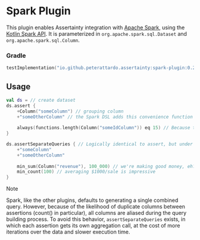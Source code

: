 # Spark Plugin

This plugin enables Assertainty integration with [Apache Spark](https://spark.apache.org/), using the [Kotlin Spark API](https://github.com/Kotlin/kotlin-spark-api).
It is parameterized in `org.apache.spark.sql.Dataset` and `org.apache.spark.sql.Column`.

### Gradle

```Kotlin
testImplementation("io.github.peterattardo.assertainty:spark-plugin:0.2.0")
```

## Usage

```Kotlin
val ds = // create dataset
ds.assert {
    +Column("someColumn") // grouping column
    +"someOtherColumn" // the Spark DSL adds this convenience function to the core DSL to specify grouping columns by String.
    
    always(functions.length(Column("someIdColumn")) eq 15) // Because the plugin is parameterized in org.apache.spark.sql.Column, it can take full advantage of the methods available to that class. 
}

ds.assertSeparateQueries { // Logically identical to assert, but under the hood it runs each assertion as its own call to RelationalGroupedDataset#agg()
    +"someColumn"
    +"someOtherColumn"
    
    min_sum(Column("revenue"), 100_000) // we're making good money, eh?
    min_count(100) // averaging $1000/sale is impressive
}
```

> [!NOTE]
> Spark, like the other plugins, defaults to generating a single combined query.
> However, because of the likelihood of duplicate columns between assertions (count() in particular), all columns are aliased during the query building process.
> To avoid this behavior, `assertSeparateQueries` exists, in which each assertion gets its own aggregation call, at the cost of more iterations over the data and slower execution time.
